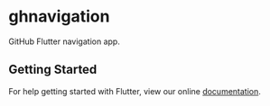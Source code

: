 # ghnavigation

GitHub Flutter navigation app.

## Getting Started

For help getting started with Flutter, view our online
[documentation](https://flutter.io/).
